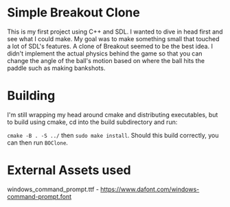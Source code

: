 # Simple Breakout Clone

This is my first project using C++ and SDL. I wanted to dive in head first and see what I could make. My goal was to make something small that touched a lot of SDL's features. A clone of Breakout seemed to be the best idea. I didn't implement the actual physics behind the game so that you can change the angle of the ball's motion based on where the ball hits the paddle such as making bankshots.

# Building
I'm still wrapping my head around cmake and distributing executables, but to build using cmake, cd into the build subdirectory and 
run:

`cmake -B . -S ../` then `sudo make install`. Should this build correctly, you can then run `BOClone`.

# External Assets used
windows_command_prompt.ttf - https://www.dafont.com/windows-command-prompt.font